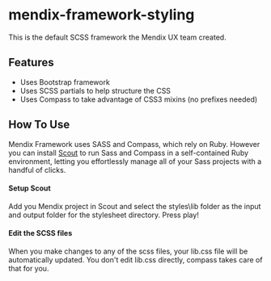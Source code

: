 mendix-framework-styling
========================

This is the default SCSS framework the Mendix UX team created. 

## Features

 * Uses Bootstrap framework
 * Uses SCSS partials to help structure the CSS
 * Uses Compass to take advantage of CSS3 mixins (no prefixes needed)

## How To Use

Mendix Framework uses SASS and Compass, which rely on Ruby. However you can install [Scout](http://mhs.github.io/scout-app/) to run Sass and Compass in a self-contained Ruby environment, letting you effortlessly manage all of your Sass projects with a handful of clicks. 

#### Setup Scout

Add you Mendix project in Scout and select the styles\lib folder as the input and output folder for the stylesheet directory. Press play!

#### Edit the SCSS files

When you make changes to any of the scss files, your lib.css file will be automatically updated. You don't edit lib.css directly, compass takes care of that for you.